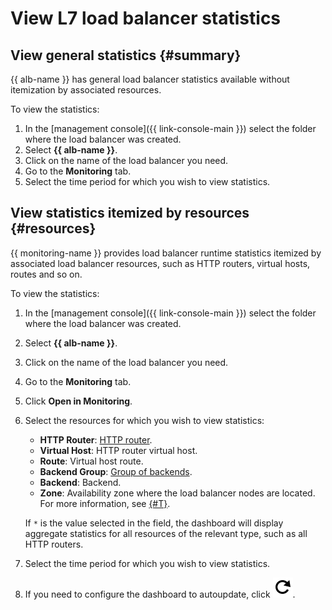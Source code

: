 # View L7 load balancer statistics

## View general statistics {#summary}

{{ alb-name }} has general load balancer statistics available without itemization by associated resources.

To view the statistics:

1. In the [management console]({{ link-console-main }}) select the folder where the load balancer was created.
1. Select **{{ alb-name }}**.
1. Click on the name of the load balancer you need.
1. Go to the **Monitoring** tab.
1. Select the time period for which you wish to view statistics.

## View statistics itemized by resources {#resources}

{{ monitoring-name }} provides load balancer runtime statistics itemized by associated load balancer resources, such as HTTP routers, virtual hosts, routes and so on.

To view the statistics:

1. In the [management console]({{ link-console-main }}) select the folder where the load balancer was created.

1. Select **{{ alb-name }}**.

1. Click on the name of the load balancer you need.

1. Go to the **Monitoring** tab.

1. Click **Open in Monitoring**.

1. Select the resources for which you wish to view statistics:
   * **HTTP Router**: [HTTP router](../concepts/http-router.md).
   * **Virtual Host**: HTTP router virtual host.
   * **Route**: Virtual host route.
   * **Backend Group**: [Group of backends](../concepts/backend-group.md).
   * **Backend**: Backend.
   * **Zone**: Availability zone where the load balancer nodes are located. For more information, see [{#T}](../concepts/application-load-balancer.md#lb-location).

   If `*` is the value selected in the field, the dashboard will display aggregate statistics for all resources of the relevant type, such as all HTTP routers.

1. Select the time period for which you wish to view statistics.

1. If you need to configure the dashboard to autoupdate, click ![](../../_assets/monitoring/autorefresh.svg).